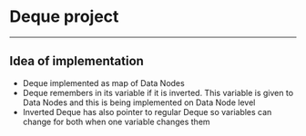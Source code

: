 # Deque project

----------------

## Idea of implementation

* Deque implemented as map of Data Nodes
* Deque remembers in its variable if it is inverted. This variable is given to Data Nodes and this is being implemented on Data Node level
* Inverted Deque has also pointer to regular Deque so variables can change for both when one variable changes them

